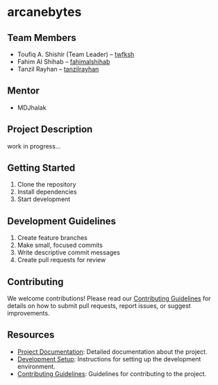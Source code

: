 # arcanebytes

## Team Members
- Toufiq A. Shishir (Team Leader) – [twfksh](https://github.com/twfksh)
- Fahim Al Shihab – [fahimalshihab](https://github.com/fahimalshihab)
- Tanzil Rayhan – [tanzilrayhan](https://github.com/TanzilRayhan)

## Mentor
- MDJhalak

## Project Description
work in progress...

## Getting Started
1. Clone the repository
2. Install dependencies
3. Start development

## Development Guidelines
1. Create feature branches
2. Make small, focused commits
3. Write descriptive commit messages
4. Create pull requests for review

## Contributing
We welcome contributions! Please read our [Contributing Guidelines](CONTRIBUTING.md) for details on how to submit pull requests, report issues, or suggest improvements.

## Resources
- [Project Documentation](docs/): Detailed documentation about the project.
- [Development Setup](docs/setup.md): Instructions for setting up the development environment.
- [Contributing Guidelines](CONTRIBUTING.md): Guidelines for contributing to the project.
